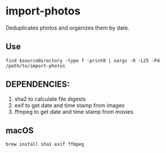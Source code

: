 # import-photos

Deduplicates photos and organizes them by date.

## Use

```
find $sourceDirectory -type f -print0 | xargs -0 -L25 -P4 /path/to/import-photos
```

## DEPENDENCIES:

1. sha2 to calculate file digests
1. exif to get date and time stamp from images
1. ffmpeg to get date and time stamp from movies

## macOS

```
brew install sha1 exif ffmpeg
```
